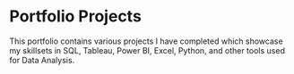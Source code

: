 # Portfolio Projects

This portfolio contains various projects I have completed which showcase my skillsets in SQL, Tableau, Power BI, Excel, Python, and other tools used for Data Analysis.
